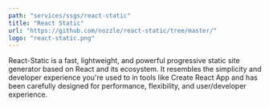 ```yaml
---
path: "services/ssgs/react-static"
title: "React Static"
url: "https://github.com/nozzle/react-static/tree/master/"
logo: "react-static.png"
---
```


React-Static is a fast, lightweight, and powerful progressive static site generator based on React and its ecosystem. It resembles the simplicity and developer experience you're used to in tools like Create React App and has been carefully designed for performance, flexibility, and user/developer experience.
